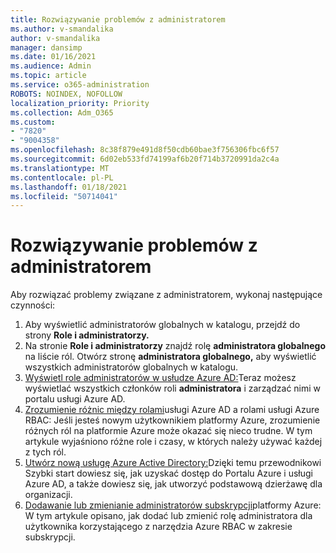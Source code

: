 ```yaml
---
title: Rozwiązywanie problemów z administratorem
ms.author: v-smandalika
author: v-smandalika
manager: dansimp
ms.date: 01/16/2021
ms.audience: Admin
ms.topic: article
ms.service: o365-administration
ROBOTS: NOINDEX, NOFOLLOW
localization_priority: Priority
ms.collection: Adm_O365
ms.custom:
- "7820"
- "9004358"
ms.openlocfilehash: 8c38f879e491d8f50cdb60bae3f756306fbc6f57
ms.sourcegitcommit: 6d02eb533fd74199af6b20f714b3720991da2c4a
ms.translationtype: MT
ms.contentlocale: pl-PL
ms.lasthandoff: 01/18/2021
ms.locfileid: "50714041"
---
```

# <a name="troubleshoot-administrator-issues"></a>Rozwiązywanie problemów z administratorem

Aby rozwiązać problemy związane z administratorem, wykonaj następujące czynności:

1. Aby wyświetlić administratorów globalnych w katalogu, przejdź do strony **Role i administratorzy.**
2. Na stronie **Role i administratorzy** znajdź rolę **administratora globalnego** na liście ról. Otwórz stronę **administratora globalnego,** aby wyświetlić wszystkich administratorów globalnych w katalogu.
3. [Wyświetl role administratorów w usłudze Azure AD:](https://docs.microsoft.com/azure/active-directory/roles/manage-roles-portal)Teraz możesz wyświetlać wszystkich członków roli **administratora** i zarządzać nimi w portalu usługi Azure AD.
4. [Zrozumienie różnic między rolami](https://docs.microsoft.com/azure/role-based-access-control/rbac-and-directory-admin-roles)usługi Azure AD a rolami usługi Azure RBAC: Jeśli jesteś nowym użytkownikiem platformy Azure, zrozumienie różnych ról na platformie Azure może okazać się nieco trudne. W tym artykule wyjaśniono różne role i czasy, w których należy używać każdej z tych ról.
5. [Utwórz nową usługę Azure Active Directory:](https://docs.microsoft.com/azure/active-directory/fundamentals/active-directory-access-create-new-tenant)Dzięki temu przewodnikowi Szybki start dowiesz się, jak uzyskać dostęp do Portalu Azure i usługi Azure AD, a także dowiesz się, jak utworzyć podstawową dzierżawę dla organizacji.
6. [Dodawanie lub zmienianie administratorów subskrypcji](https://docs.microsoft.com/azure/cost-management-billing/manage/add-change-subscription-administrator)platformy Azure: W tym artykule opisano, jak dodać lub zmienić rolę administratora dla użytkownika korzystającego z narzędzia Azure RBAC w zakresie subskrypcji.
